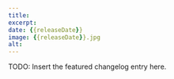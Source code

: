 ```yaml
---
title:
excerpt:
date: {{releaseDate}}
image: {{releaseDate}}.jpg
alt:
---
```


<script>
  import Contributors from "$lib/components/changelog/contributors.svelte";
</script>

TODO: Insert the featured changelog entry here.

<p><Contributors usernames="" /></p>

<!--- BEGIN_AUTOGENERATED_CHANGES -->

<!--- END_AUTOGENERATED_CHANGES -->
